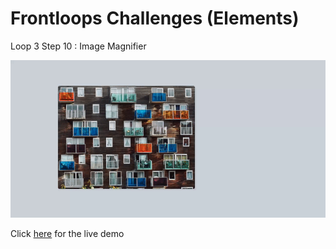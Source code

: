 # Frontloops Challenges (Elements)

Loop 3 Step 10 : Image Magnifier

![preview image](./design/preview.gif "Click below for live demo")

Click [here](https://zathio.github.io/frontloops-challenges/elements-challenges/loop3-step10/) for the live demo
